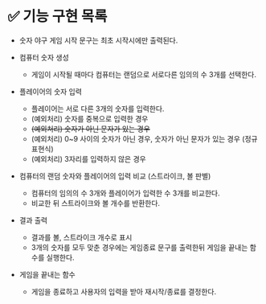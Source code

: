 # ✅ 기능 구현 목록

- 숫자 야구 게임 시작 문구는 최초 시작시에만 출력된다.

- 컴퓨터 숫자 생성

  - 게임이 시작될 때마다 컴퓨터는 랜덤으로 서로다른 임의의 수 3개를 선택한다.

- 플레이어의 숫자 입력

  - 플레이어는 서로 다른 3개의 숫자를 입력한다.
  - (예외처리) 숫자를 중복으로 입력한 경우
  - ~~(예외처리) 숫자가 아닌 문자가 있는 경우~~
  - (예외처리) 0~9 사이의 숫자가 아닌 경우, 숫자가 아닌 문자가 있는 경우 (정규표현식)
  - (예외처리) 3자리를 입력하지 않은 경우

- 컴퓨터의 랜덤 숫자와 플레이어의 입력 비교 (스트라이크, 볼 판별)

  - 컴퓨터의 임의의 수 3개와 플레이어가 입력한 수 3개를 비교한다.
  - 비교한 뒤 스트라이크와 볼 개수를 반환한다.

- 결과 출력

  - 결과를 볼, 스트라이크 개수로 표시
  - 3개의 숫자를 모두 맞춘 경우에는 게임종료 문구를 출력한뒤 게임을 끝내는 함수를 실행한다.

- 게임을 끝내는 함수

  - 게임을 종료하고 사용자의 입력을 받아 재시작/종료를 결정한다.

